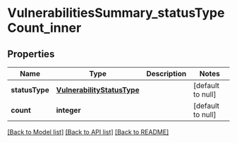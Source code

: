 # VulnerabilitiesSummary_statusTypeCount_inner

## Properties
Name | Type | Description | Notes
------------ | ------------- | ------------- | -------------
**statusType** | [**VulnerabilityStatusType**](VulnerabilityStatusType.md) |  | [default to null]
**count** | **integer** |  | [default to null]

[[Back to Model list]](../README.md#documentation-for-models) [[Back to API list]](../README.md#documentation-for-api-endpoints) [[Back to README]](../README.md)


